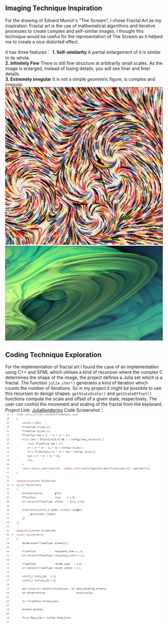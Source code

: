 ##  Imaging Technique Inspiration
For the drawing of Edvard Munch's "The Scream", I chose Fractal Art as my inspiration. Fractal art is the use of mathematical algorithms and iterative processes to create complex and self-similar images. I thought this technique would be useful for the representation of The Scream as it helped me to create a nice distorted effect.  

It has three features：
**1. Self-similarity**
A partial enlargement of it is similar to its whole.  
**2. Infinitely Fine**
There is still fine structure at arbitrarily small scales. As the image is enlarged, instead of losing details, you will see finer and finer details.  
**3. Extremely irregular**
It is not a simple geometric figure, is complex and irregular.  
![Example1](image/example1.png)
![Example2](image/example2.png)

## Coding Technique Exploration
For the implementation of fractal art I found the case of an implementation using C++ and SFML which utilises a kind of recursion where the complex C determines the shape of the image, the project defines a Julia set which is a fractal.
The function `julia_iter()` generates a kind of iteration which counts the number of iterations. So in my project it might be possible to use this recursion to design shapes. `getStateScale()` and `getStateOffset()` functions compute the scale and offset of a given state, respectively. The user can control the movement and scaling of the fractal from the keyboard.
Project Link: [JuliaRendering](https://github.com/johnBuffer/JuliaRendering/tree/main/src "JuliaRendering")
Code Screenshot：
![code](image/code.png)
